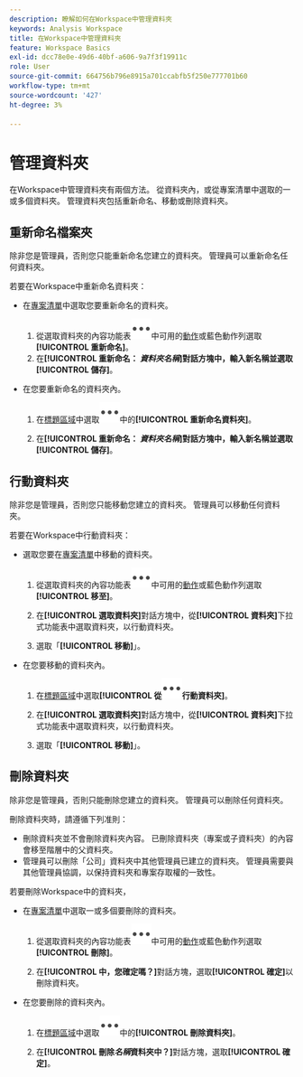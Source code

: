 ```yaml
---
description: 瞭解如何在Workspace中管理資料夾
keywords: Analysis Workspace
title: 在Workspace中管理資料夾
feature: Workspace Basics
exl-id: dcc78e0e-49d6-40bf-a606-9a7f3f19911c
role: User
source-git-commit: 664756b796e8915a701ccabfb5f250e777701b60
workflow-type: tm+mt
source-wordcount: '427'
ht-degree: 3%

---
```



# 管理資料夾

在Workspace中管理資料夾有兩個方法。 從資料夾內，或從專案清單中選取的一或多個資料夾。 管理資料夾包括重新命名、移動或刪除資料夾。

## 重新命名檔案夾

除非您是管理員，否則您只能重新命名您建立的資料夾。 管理員可以重新命名任何資料夾。

若要在Workspace中重新命名資料夾：

* 在[專案清單](/help/analysis-workspace/build-workspace-project/freeform-overview.md#project-list)中選取您要重新命名的資料夾。

   1. 從選取資料夾的內容功能表![更多](/help/assets/icons/More.svg)中可用的[動作](/help/analysis-workspace/build-workspace-project/freeform-overview.md#actions)或藍色動作列選取&#x200B;**[!UICONTROL 重新命名]**。
   1. 在&#x200B;**[!UICONTROL 重新命名： *資料夾名稱&#x200B;*]**對話方塊中，輸入新名稱並選取**[!UICONTROL 儲存&#x200B;]**。

* 在您要重新命名的資料夾內。

   1. 在[標題區域](/help/analysis-workspace/build-workspace-project/freeform-overview.md#title-area)中選取![更多](/help/assets/icons/More.svg)中的&#x200B;**[!UICONTROL 重新命名資料夾]**。

   1. 在&#x200B;**[!UICONTROL 重新命名： *資料夾名稱&#x200B;*]**對話方塊中，輸入新名稱並選取**[!UICONTROL 儲存&#x200B;]**。


## 行動資料夾

除非您是管理員，否則您只能移動您建立的資料夾。 管理員可以移動任何資料夾。

若要在Workspace中行動資料夾：

* 選取您要在[專案清單](/help/analysis-workspace/build-workspace-project/freeform-overview.md#project-list)中移動的資料夾。

   1. 從選取資料夾的內容功能表![更多](/help/assets/icons/More.svg)中可用的[動作](/help/analysis-workspace/build-workspace-project/freeform-overview.md#actions)或藍色動作列選取&#x200B;**[!UICONTROL 移至]**。
   1. 在&#x200B;**[!UICONTROL 選取資料夾]**&#x200B;對話方塊中，從&#x200B;**[!UICONTROL 資料夾]**&#x200B;下拉式功能表中選取資料夾，以行動資料夾。

   1. 選取「**[!UICONTROL 移動]**」。

* 在您要移動的資料夾內。

   1. 在[標題區域](/help/analysis-workspace/build-workspace-project/freeform-overview.md#title-area)中選取&#x200B;**[!UICONTROL 從![更多](/help/assets/icons/More.svg)行動資料夾]**。

   1. 在&#x200B;**[!UICONTROL 選取資料夾]**&#x200B;對話方塊中，從&#x200B;**[!UICONTROL 資料夾]**&#x200B;下拉式功能表中選取資料夾，以行動資料夾。

   1. 選取「**[!UICONTROL 移動]**」。


## 刪除資料夾

除非您是管理員，否則只能刪除您建立的資料夾。 管理員可以刪除任何資料夾。

刪除資料夾時，請遵循下列准則：

* 刪除資料夾並不會刪除資料夾內容。 已刪除資料夾（專案或子資料夾）的內容會移至階層中的父資料夾。
* 管理員可以刪除「公司」資料夾中其他管理員已建立的資料夾。 管理員需要與其他管理員協調，以保持資料夾和專案存取權的一致性。

若要刪除Workspace中的資料夾，

* 在[專案清單](/help/analysis-workspace/build-workspace-project/freeform-overview.md#project-list)中選取一或多個要刪除的資料夾。

   1. 從選取資料夾的內容功能表![更多](/help/assets/icons/More.svg)中可用的[動作](/help/analysis-workspace/build-workspace-project/freeform-overview.md#actions)或藍色動作列選取&#x200B;**[!UICONTROL 刪除]**。

   1. 在&#x200B;**[!UICONTROL 中，您確定嗎？]**&#x200B;對話方塊，選取&#x200B;**[!UICONTROL 確定]**&#x200B;以刪除資料夾。

* 在您要刪除的資料夾內。

   1. 在[標題區域](/help/analysis-workspace/build-workspace-project/freeform-overview.md#title-area)中選取![更多](/help/assets/icons/More.svg)中的&#x200B;**[!UICONTROL 刪除資料夾]**。

   1. 在&#x200B;**[!UICONTROL 刪除&#x200B;*名稱*資料夾中？]**&#x200B;對話方塊，選取&#x200B;**[!UICONTROL 確定]**。


